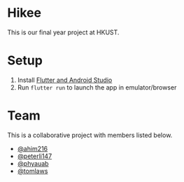 # Hikee

This is our final year project at HKUST.

# Setup

1. Install <a href="https://flutter.dev/docs/get-started/install">Flutter and Android Studio</a>
2. Run `flutter run` to launch the app in emulator/browser

# Team

This is a collaborative project with members listed below.
* <a href="https://github.com/ahim216">@ahim216</a>
* <a href="https://github.com/peterli147">@peterli147</a>
* <a href="https://github.com/phyauab">@phyauab</a>
* <a href="https://github.com/tomlaws">@tomlaws</a>
